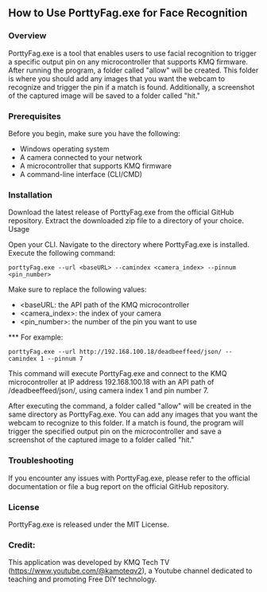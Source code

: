 ## How to Use PorttyFag.exe for Face Recognition
### Overview
PorttyFag.exe is a tool that enables users to use facial recognition to trigger a specific output pin on any microcontroller that supports KMQ firmware. After running the program, a folder called "allow" will be created. This folder is where you should add any images that you want the webcam to recognize and trigger the pin if a match is found. Additionally, a screenshot of the captured image will be saved to a folder called "hit."

### Prerequisites
Before you begin, make sure you have the following:

- Windows operating system
- A camera connected to your network
- A microcontroller that supports KMQ firmware
- A command-line interface (CLI/CMD)

### Installation
Download the latest release of PorttyFag.exe from the official GitHub repository.
Extract the downloaded zip file to a directory of your choice.
Usage

Open your CLI.
Navigate to the directory where PorttyFag.exe is installed.
Execute the following command:

```
porttyFag.exe --url <baseURL> --camindex <camera_index> --pinnum <pin_number>
```

Make sure to replace the following values:

- <baseURL: the API path of the KMQ microcontroller
- <camera_index>: the index of your camera
- <pin_number>: the number of the pin you want to use

*** For example:

```
porttyFag.exe --url http://192.168.100.18/deadbeeffeed/json/ --camindex 1 --pinnum 7
```

This command will execute PorttyFag.exe and connect to the KMQ microcontroller at IP address 192.168.100.18 with an API path of /deadbeeffeed/json/, using camera index 1 and pin number 7. 

After executing the command, a folder called "allow" will be created in the same directory as PorttyFag.exe. You can add any images that you want the webcam to recognize to this folder. If a match is found, the program will trigger the specified output pin on the microcontroller and save a screenshot of the captured image to a folder called "hit."

### Troubleshooting
If you encounter any issues with PorttyFag.exe, please refer to the official documentation or file a bug report on the official GitHub repository.

### License
PorttyFag.exe is released under the MIT License.

### Credit:

This application was developed by KMQ Tech TV (https://www.youtube.com/@kamoteqv2), a Youtube channel dedicated to teaching and promoting Free DIY technology.



